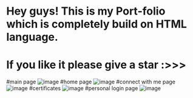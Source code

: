 # Hey guys! This is my Port-folio which is completely build on HTML language.

# If you like it please give a star :>>>
#main page
![image](https://github.com/Jishnumo/Portfolio-only-HTML-/assets/147910757/98efd099-fcc7-46cb-9e0f-01e338cf95d2)
#home page
![image](https://github.com/Jishnumo/Portfolio-only-HTML-/assets/147910757/058b6236-c717-4908-beb7-cfb23458dd02)
#connect with me page
![image](https://github.com/Jishnumo/Portfolio-only-HTML-/assets/147910757/444a4f3a-ccd0-4230-95f8-b1995cc945ee)
#certificates
![image](https://github.com/Jishnumo/Portfolio-only-HTML-/assets/147910757/428e937b-d4e9-4c93-87fa-848722174df3)
#personal login page
![image](https://github.com/Jishnumo/Portfolio-only-HTML-/assets/147910757/372cb9fe-8f18-45a6-b6e8-808cafb676dc)
